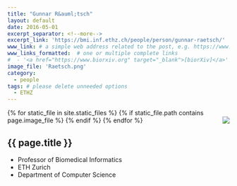```yaml
---
title: "Gunnar R&auml;tsch"
layout: default
date: 2016-05-01
excerpt_separator: <!--more-->
excerpt_link: 'https://bmi.inf.ethz.ch/people/person/gunnar-raetsch/'
www_link: # a simple web address related to the post, e.g. https://www.ga4gh.org
www_links_formatted:  # one or multiple complete links
#  - '<a href="https://www.biorxiv.org" target="_blank">[biorXiv]</a>'
image_file: 'Raetsch.png'
category:
  - people
tags: # please delete unneeded options
  - ETHZ
---
```


{% for static_file in site.static_files %}
  {% if static_file.path contains page.image_file %}
<img style="float: right; max-width: 80px;" src="{{ static_file.path | relative_url}}" />
  {% endif %}
{% endfor %}

## {{ page.title }}

* Professor of Biomedical Informatics 
* ETH Zurich 
* Department of Computer Science 

<!--more-->





